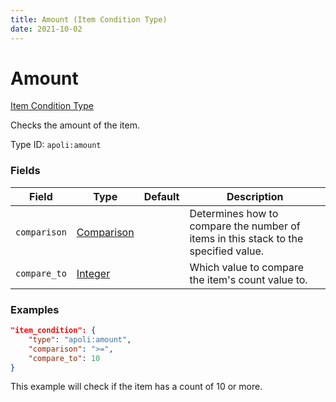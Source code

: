 ```yaml
---
title: Amount (Item Condition Type)
date: 2021-10-02
---
```


# Amount

[Item Condition Type](../item_condition_types.md)

Checks the amount of the item.

Type ID: `apoli:amount`

### Fields

Field        | Type                                      | Default | Description
-------------|-------------------------------------------|---------|------------
`comparison` | [Comparison](../data_types/comparison.md) |         | Determines how to compare the number of items in this stack to the specified value.
`compare_to` | [Integer](../data_types/integer.md)       |         | Which value to compare the item's count value to.

### Examples

```json
"item_condition": {
    "type": "apoli:amount",
    "comparison": ">=",
    "compare_to": 10
}
```

This example will check if the item has a count of 10 or more.
